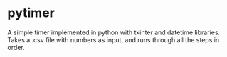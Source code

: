 # pytimer
A simple timer implemented in python with tkinter and datetime libraries.
Takes a .csv file with numbers as input, and runs through all the steps in order.
